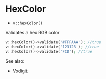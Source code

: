 # HexColor

- `v::hexColor()`

Validates a hex RGB color

```php
v::hexColor()->validate('#FFFAAA'); //true
v::hexColor()->validate('123123'); //true
v::hexColor()->validate('FCD'); //true
```

See also:

  * [Vxdigit](Vxdigit.md)
